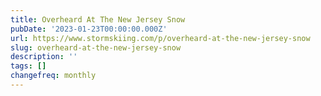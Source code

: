 ```yaml
---
title: Overheard At The New Jersey Snow
pubDate: '2023-01-23T00:00:00.000Z'
url: https://www.stormskiing.com/p/overheard-at-the-new-jersey-snow
slug: overheard-at-the-new-jersey-snow
description: ''
tags: []
changefreq: monthly
---
```


<!-- Add post content below -->
